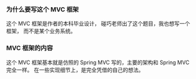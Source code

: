 ### 为什么要写这个 MVC 框架

这个 MVC 框架是作者的本科毕业设计，
碰巧老师出了这个题目，我也想写一个框架，
而不是某个业务系统。

### MVC 框架的内容

这个 MVC 框架基本就是仿照的 Spring MVC
写的，主要的架构和 Spring MVC 完全一样。
在一些实现细节上，是完全凭借的自己的想法。
